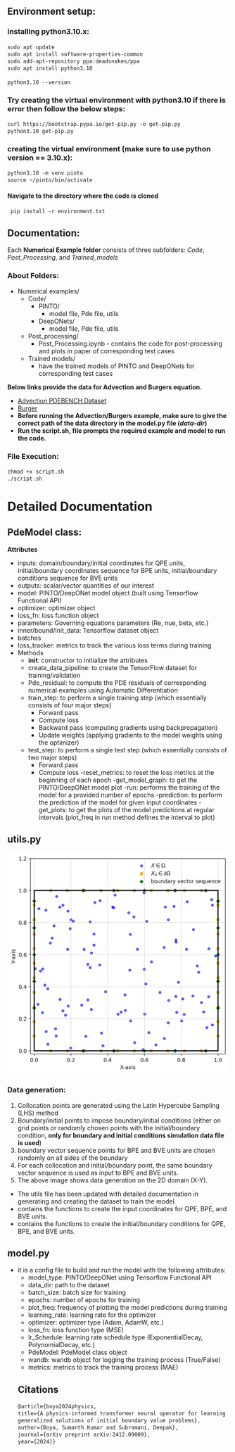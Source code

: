 ## Environment setup:
### installing python3.10.x:
    sudo apt update
    sudo apt install software-properties-common
    sudo add-apt-repository ppa:deadsnakes/ppa
    sudo apt install python3.10
    
    python3.10 --version
### Try creating the virtual environment with python3.10 if there is error then follow the below steps:
    curl https://bootstrap.pypa.io/get-pip.py -o get-pip.py
    python3.10 get-pip.py
### creating the virtual environment (make sure to use python version == 3.10.x):
    python3.10 -m venv pinto
    source ~/pinto/bin/activate

#### Navigate to the directory where the code is cloned
     pip install -r environment.txt
## Documentation:
Each __Numerical Example folder__ consists of three subfolders: _Code_, _Post_Processing_, and _Trained_models_
### About Folders:
- Numerical examples/
  - Code/
    - PINTO/ 
      - model file, Pde file, utils 
    - DeepONets/ 
      - model file, Pde file, utils 
  - Post_processing/ 
    - Post_Processing.ipynb - contains the code for post-processing and plots in paper of corresponding test cases 
  - Trained models/ 
    - have the trained models of PINTO and DeepONets for corresponding test cases

__Below links provide the data for Advection and Burgers equation.__
- [Advection PDEBENCH Dataset](https://darus.uni-stuttgart.de/file.xhtml?fileId=255672&version=8.0)
- [Burger](https://indianinstituteofscience-my.sharepoint.com/:u:/g/personal/ksumanth_iisc_ac_in/EWeItMUTYulKit8tqgKnh44BzzUDxc-whoJadi2QjGLBuA?e=IYR3p0)
- __Before running the Advection/Burgers example, make sure to give the correct path of the data directory in the model.py file (_data-dir_)__
- __Run the script.sh, file prompts the required example and model to run the code.__
### File Execution:
    chmod +x script.sh
    ./script.sh

# Detailed Documentation
## PdeModel class:
__Attributes__
- inputs: domain/boundary/initial coordinates for QPE units,
         initial/boundary coordinates sequence for BPE units, initial/boundary conditions sequence for BVE units
 - outputs: scalar/vector quantities of our interest
 - model: PINTO/DeepONet model object (built using Tensorflow Functional API)
 - optimizer: optimizer object
 - loss_fn: loss function object
 - parameters: Governing equations parameters (Re, nue, beta, etc.)
 - inner/bound/init_data: Tensorflow dataset object
 - batches
 - loss_tracker: metrics to track the various loss terms during training
 - Methods
    - __init__: constructor to initialize the attributes
    - create_data_pipeline: to create the TensorFlow dataset for training/validation
    - Pde_residual: to compute the PDE residuals of corresponding numerical examples using Automatic Differentiation
    - train_step: to perform a single training step (which essentially consists of four major steps)
        - Forward pass
        - Compute loss
        - Backward pass (computing gradients using backpropagation)
        - Update weights (applying gradients to the model weights using the optimizer)
    - test_step: to perform a single test step (which essentially consists of two major steps)
        - Forward pass
        - Compute loss
    -reset_metrics: to reset the loss metrics at the beginning of each epoch
    -get_model_graph: to get the PINTO/DeepONet model plot
    -run: performs the training of the model for a provided number of epochs
    -prediction: to perform the prediction of the model for given input coordinates
    -get_plots: to get the plots of the model predictions at regular intervals (plot_freq in run method defines the interval to plot)
 ## utils.py
  ![Data generation](Data_generation.png)
### Data generation:
1. Collocation points are generated using the Latin Hypercube Sampling (LHS) method
2. Boundary/initial points to impose boundary/initial conditions (either on grid points or randomly chosen points with the initial/boundary condition, 
__only for boundary and initial conditions simulation data file is used__)
3. boundary vector sequence points for BPE and BVE units are chosen randomly on all sides of the boundary 
4. For each collocation and initial/boundary point, the same boundary vector sequence is used as input to BPE and BVE units.
5. The above image shows data generation on the 2D domain (X-Y).

- The utils file has been updated with detailed documentation in generating and creating the dataset to train the model.
- contains the functions to create the input coordinates for QPE, BPE, and BVE units.
- contains the functions to create the initial/boundary conditions for QPE, BPE, and BVE units.
## model.py
- it is a config file to build and run the model with the  following attributes:
  - model_type: PINTO/DeepONet using Tensorflow Functional API
  - data_dir: path to the dataset
  - batch_size: batch size for training
  - epochs: number of epochs for training
  - plot_freq: frequency of plotting the model predictions during training
  - learning_rate: learning rate for the optimizer
  - optimizer: optimizer type (Adam, AdamW, etc.)
  - loss_fn: loss function type (MSE)
  - lr_Schedule: learning rate schedule type (ExponentialDecay, PolynomialDecay, etc.)
  - PdeModel: PdeModel class object
  - wandb: wandb object for logging the training process (True/False)
  - metrics: metrics to track the training process (MAE)
  ## Citations
      @article{boya2024physics,
      title={A physics-informed transformer neural operator for learning generalized solutions of initial boundary value problems},
      author={Boya, Sumanth Kumar and Subramani, Deepak},
      journal={arXiv preprint arXiv:2412.09009},
      year={2024}} 
